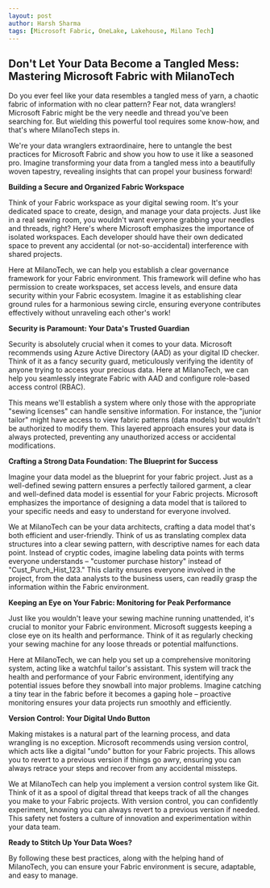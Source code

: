 ```yaml
---
layout: post
author: Harsh Sharma
tags: [Microsoft Fabric, OneLake, Lakehouse, Milano Tech]
---
```


## Don't Let Your Data Become a Tangled Mess: Mastering Microsoft Fabric with MilanoTech

Do you ever feel like your data resembles a tangled mess of yarn, a chaotic fabric of information with no clear pattern? Fear not, data wranglers!  Microsoft Fabric might be the very needle and thread you've been searching for. But wielding this powerful tool requires some know-how, and that's where MilanoTech steps in. 

We're your data wranglers extraordinaire, here to untangle the best practices for Microsoft Fabric and show you how to use it like a seasoned pro.  Imagine transforming your data from a tangled mess into a beautifully woven tapestry, revealing insights that can propel your business forward!

**Building a Secure and Organized Fabric Workspace**

Think of your Fabric workspace as your digital sewing room. It's your dedicated space to create, design, and manage your data projects. Just like in a real sewing room, you wouldn't want everyone grabbing your needles and threads, right? Here's where Microsoft emphasizes the importance of isolated workspaces. Each developer should have their own dedicated space to prevent any accidental (or not-so-accidental) interference with shared projects. 

Here at MilanoTech, we can help you establish a clear governance framework for your Fabric environment. This framework will define who has permission to create workspaces, set access levels, and ensure data security within your Fabric ecosystem. Imagine it as establishing clear ground rules for a harmonious sewing circle, ensuring everyone contributes effectively without unraveling each other's work!

**Security is Paramount: Your Data's Trusted Guardian**

Security is absolutely crucial when it comes to your data.  Microsoft recommends using Azure Active Directory (AAD) as your digital ID checker. Think of it as a fancy security guard, meticulously verifying the identity of anyone trying to access your precious data. Here at MilanoTech, we can help you seamlessly integrate Fabric with AAD and configure role-based access control (RBAC).  

This means we'll establish a system where only those with the appropriate "sewing licenses" can handle sensitive information. For instance, the "junior tailor" might have access to view fabric patterns (data models) but wouldn't be authorized to modify them. This layered approach ensures your data is always protected, preventing any unauthorized access or accidental modifications.

**Crafting a Strong Data Foundation: The Blueprint for Success**

Imagine your data model as the blueprint for your fabric project. Just as a well-defined sewing pattern ensures a perfectly tailored garment, a clear and well-defined data model is essential for your Fabric projects.  Microsoft emphasizes the importance of designing a data model that is tailored to your specific needs and easy to understand for everyone involved. 

We at MilanoTech can be your data architects, crafting a data model that's both efficient and user-friendly.  Think of us as translating complex data structures into a clear sewing pattern, with descriptive names for each data point.  Instead of cryptic codes, imagine labeling data points with terms everyone understands – "customer purchase history" instead of "Cust_Purch_Hist_123." This clarity ensures everyone involved in the project, from the data analysts to the business users, can readily grasp the information within the Fabric environment.

**Keeping an Eye on Your Fabric: Monitoring for Peak Performance**

Just like you wouldn't leave your sewing machine running unattended, it's crucial to monitor your Fabric environment. Microsoft suggests keeping a close eye on its health and performance.  Think of it as regularly checking your sewing machine for any loose threads or potential malfunctions. 

Here at MilanoTech, we can help you set up a comprehensive monitoring system, acting like a watchful tailor's assistant. This system will track the health and performance of your Fabric environment, identifying any potential issues before they snowball into major problems.  Imagine catching a tiny tear in the fabric before it becomes a gaping hole – proactive monitoring ensures your data projects run smoothly and efficiently.

**Version Control: Your Digital Undo Button**

Making mistakes is a natural part of the learning process, and data wrangling is no exception. Microsoft recommends using version control, which acts like a digital "undo" button for your Fabric projects. This allows you to revert to a previous version if things go awry, ensuring you can always retrace your steps and recover from any accidental missteps.

We at MilanoTech can help you implement a version control system like Git.  Think of it as a spool of digital thread that keeps track of all the changes you make to your Fabric projects.  With version control, you can confidently experiment, knowing you can always revert to a previous version if needed.  This safety net fosters a culture of innovation and experimentation within your data team.

**Ready to Stitch Up Your Data Woes?**

By following these best practices, along with the helping hand of MilanoTech, you can ensure your Fabric environment is secure, adaptable, and easy to manage.
